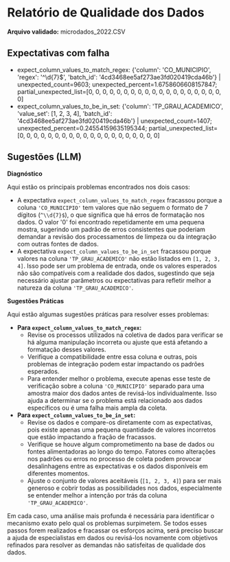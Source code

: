 # Relatório de Qualidade dos Dados

**Arquivo validado:** microdados_2022.CSV

## Expectativas com falha
- expect_column_values_to_match_regex: {'column': 'CO_MUNICIPIO', 'regex': '^\\d{7}$', 'batch_id': '4cd3468ee5af273ae3fd020419cda46b'} | unexpected_count=9603; unexpected_percent=1.6758606608157847; partial_unexpected_list=[0, 0, 0, 0, 0, 0, 0, 0, 0, 0, 0, 0, 0, 0, 0, 0, 0, 0, 0, 0]
- expect_column_values_to_be_in_set: {'column': 'TP_GRAU_ACADEMICO', 'value_set': [1, 2, 3, 4], 'batch_id': '4cd3468ee5af273ae3fd020419cda46b'} | unexpected_count=1407; unexpected_percent=0.24554159635195344; partial_unexpected_list=[0, 0, 0, 0, 0, 0, 0, 0, 0, 0, 0, 0, 0, 0, 0, 0, 0, 0, 0, 0]

## Sugestões (LLM)
**Diagnóstico**

Aqui estão os principais problemas encontrados nos dois casos:

*   A expectativa `expect_column_values_to_match_regex` fracassou porque a coluna `'CO_MUNICIPIO'` tem valores que não seguem o formato de 7 dígitos (`^\\d{7}$`), o que significa que há erros de formatação nos dados. O valor '0' foi encontrado repetidamente em uma pequena mostra, sugerindo um padrão de erros consistentes que poderiam demandar a revisão dos processamentos de limpeza ou da integração com outras fontes de dados.
*   A expectativa `expect_column_values_to_be_in_set` fracassou porque valores na coluna `'TP_GRAU_ACADEMICO'` não estão listados em `[1, 2, 3, 4]`. Isso pode ser um problema de entrada, onde os valores esperados não são compatíveis com a realidade dos dados, sugestindo que seja necessário ajustar parâmetros ou expectativas para refletir melhor a natureza da coluna `'TP_GRAU_ACADEMICO'`.

**Sugestões Práticas**

Aqui estão algumas sugestões práticas para resolver esses problemas:

*   **Para `expect_column_values_to_match_regex`:**
    *   Revise os processos utilizados na coletiva de dados para verificar se há alguma manipulação incorreta ou ajuste que está afetando a formatação desses valores.
    *   Verifique a compatibilidade entre essa coluna e outras, pois problemas de integração podem estar impactando os padrões esperados.
    *   Para entender melhor o problema, execute apenas esse teste de verificação sobre a coluna `'CO_MUNICIPIO'` separado para uma amostra maior dos dados antes de revisá-los individualmente. Isso ajuda a determinar se o problema está relacionado aos dados específicos ou é uma falha mais ampla da coleta.
*   **Para `expect_column_values_to_be_in_set`:**
    *   Revise os dados e compare-os diretamente com as expectativas, pois existe apenas uma pequena quantidade de valores incorretos que estão impactando a fração de fracassos.
    *   Verifique se houve algum comprometimento na base de dados ou fontes alimentadoras ao longo do tempo. Fatores como alterações nos padrões ou erros no processo de coleta podem provocar desalinhagens entre as expectativas e os dados disponíveis em diferentes momentos.
    *   Ajuste o conjunto de valores aceitáveis (`[1, 2, 3, 4]`) para ser mais generoso e cobrir todas as possibilidades nos dados, especialmente se entender melhor a intenção por trás da coluna `'TP_GRAU_ACADEMICO'`.

Em cada caso, uma análise mais profunda é necessária para identificar o mecanismo exato pelo qual os problemas surpimetem. Se todos esses passos forem realizados e fracassar os esforços acima, será preciso buscar a ajuda de especialistas em dados ou revisá-los novamente com objetivos refinados para resolver as demandas não satisfeitas de qualidade dos dados.
